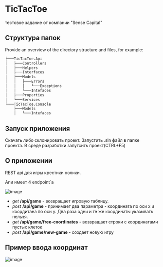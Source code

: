 # TicTacToe

тестовое задание от компании "Sense Capital"

## Структура папок

Provide an overview of the directory structure and files, for example:
```bash
├───TicTacToe.Api
│   ├───Controllers
│   ├───Helpers
│   ├───Interfaces
│   ├───Models
│   │   ├───Errors
│   │   │   └───Exceptions
│   │   └───Intefaces
│   ├───Properties
│   └───Services
└───TicTacToe.Console
    ├───Models
    │   └───Intefaces
```
## Запуск приложения

Скачать либо склонировать проект. Запустить .sln файл в папке проекта. В среде разработки запутсить проект(CTRL+F5)

## О приложении

REST api для игры крестики нолики.

Апи имеет 4 endpoint`а

![image](https://user-images.githubusercontent.com/91565374/224567483-a6f7e28a-0768-4d61-a67b-c087b9f93baf.png)

* *get* **/api/game** - возвращает игровую таблицу.
* *post* **/api/game** - принимает два параметра - координата по оси x и коордитана по оси y. Два раза одни и те же координаты указывать нельзя.
* *get* **/api/game/free-coordinates** - возвращает строки с координатами пустых клеток
* *post* **/api/game/new-game** - создает новую игру

## Пример ввода координат

![image](https://user-images.githubusercontent.com/91565374/224567678-6e6df6b4-2278-4b29-ad48-c37cced060ae.png)
